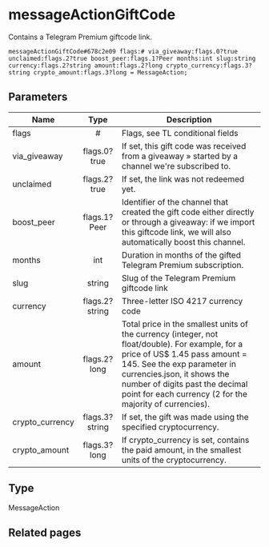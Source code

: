 # messageActionGiftCode
Contains a Telegram Premium giftcode link.

```
messageActionGiftCode#678c2e09 flags:# via_giveaway:flags.0?true unclaimed:flags.2?true boost_peer:flags.1?Peer months:int slug:string currency:flags.2?string amount:flags.2?long crypto_currency:flags.3?string crypto_amount:flags.3?long = MessageAction;
```

## Parameters
| Name | Type | Description |
| ---- | :----: | ----------- |
| flags | # | Flags, see TL conditional fields |
| via_giveaway | flags.0?true | If set, this gift code was received from a giveaway » started by a channel we're subscribed to. |
| unclaimed | flags.2?true | If set, the link was not redeemed yet. |
| boost_peer | flags.1?Peer | Identifier of the channel that created the gift code either directly or through a giveaway: if we import this giftcode link, we will also automatically boost this channel. |
| months | int | Duration in months of the gifted Telegram Premium subscription. |
| slug | string | Slug of the Telegram Premium giftcode link |
| currency | flags.2?string | Three-letter ISO 4217 currency code |
| amount | flags.2?long | Total price in the smallest units of the currency (integer, not float/double). For example, for a price of US$ 1.45 pass amount = 145. See the exp parameter in currencies.json, it shows the number of digits past the decimal point for each currency (2 for the majority of currencies). |
| crypto_currency | flags.3?string | If set, the gift was made using the specified cryptocurrency. |
| crypto_amount | flags.3?long | If crypto_currency is set, contains the paid amount, in the smallest units of the cryptocurrency. |


## Type
MessageAction

## Related pages
